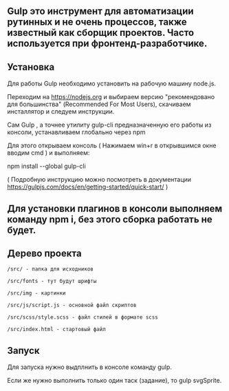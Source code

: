 ## Gulp это инструмент для автоматизации рутинных и не очень процессов, также известный как сборщик проектов. Часто используется при фронтенд-разработчике.

## Установка

Для работы Gulp необходимо установить на рабочую машину node.js.

Переходим на https://nodejs.org и выбираем версию "рекомендовано для большинства" (Recommended For Most Users), скачиваем инсталлятор и следуем инструкции.

Сам Gulp , а точнее утилиту gulp-cli предназначенную его работы из консоли, устанавливаем глобально через npm

Для этого открываем консоль ( Нажимаем win+r в открывшимся окне вводим cmd ) и выполняем:

npm install --global gulp-cli

( Подробную инструкцию можно посмотреть в документации https://gulpjs.com/docs/en/getting-started/quick-start/ )

## Для установки плагинов в консоли выполняем команду npm i, без этого сборка работать не будет.

## Дерево проекта


    /src/ - папка для исходников

    /src/fonts - тут будут шрифты

    /src/img - картинки

    /src/js/script.js - основной файл скриптов

    /src/scss/style.scss - файл стилей в формате scss

    /src/index.html - стартовый файл


## Запуск

Для запуска нужно выдплнить в консоле команду gulp. 

Если же нужно выполнить только один таск (задание), то gulp svgSprite.
